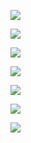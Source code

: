 ![](https://molmin.github.io/problem/images/lzy.jpg)

![](https://molmin.github.io/problem/images/lzy2.jpg)

![](https://molmin.github.io/problem/images/zl.jpeg)

![](https://molmin.github.io/problem/images/yyf.jpg)

![](https://molmin.github.io/problem/images/cdx.webp)

![](https://molmin.github.io/problem/images/cdx.png)

![](https://molmin.github.io/problem/images/hzg.jpg)
